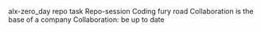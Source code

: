 alx-zero_day repo task
Repo-session
Coding fury road
Collaboration is the base of a company
Collaboration: be up to date
